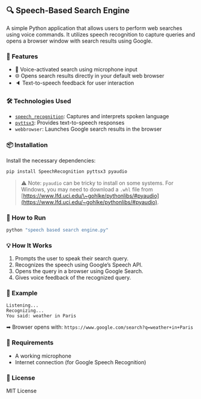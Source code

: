 ## 🔍 Speech-Based Search Engine

A simple Python application that allows users to perform web searches using voice commands. It utilizes speech recognition to capture queries and opens a browser window with search results using Google.

### 🧠 Features

* 🎤 Voice-activated search using microphone input
* 🌐 Opens search results directly in your default web browser
* 🔈 Text-to-speech feedback for user interaction

### 🛠️ Technologies Used

* [`speech_recognition`](https://pypi.org/project/SpeechRecognition/): Captures and interprets spoken language
* [`pyttsx3`](https://pypi.org/project/pyttsx3/): Provides text-to-speech responses
* `webbrowser`: Launches Google search results in the browser

### 📦 Installation

Install the necessary dependencies:

```bash
pip install SpeechRecognition pyttsx3 pyaudio
```

> ⚠️ Note: `pyaudio` can be tricky to install on some systems. For Windows, you may need to download a `.whl` file from [https://www.lfd.uci.edu/\~gohlke/pythonlibs/#pyaudio](https://www.lfd.uci.edu/~gohlke/pythonlibs/#pyaudio).

### 🚀 How to Run

```bash
python "speech based search engine.py"
```

### 💡 How It Works

1. Prompts the user to speak their search query.
2. Recognizes the speech using Google’s Speech API.
3. Opens the query in a browser using Google Search.
4. Gives voice feedback of the recognized query.

### 🧪 Example

```text
Listening...
Recognizing...
You said: weather in Paris
```

➡ Browser opens with: `https://www.google.com/search?q=weather+in+Paris`

### 📌 Requirements

* A working microphone
* Internet connection (for Google Speech Recognition)

### 📜 License

MIT License
